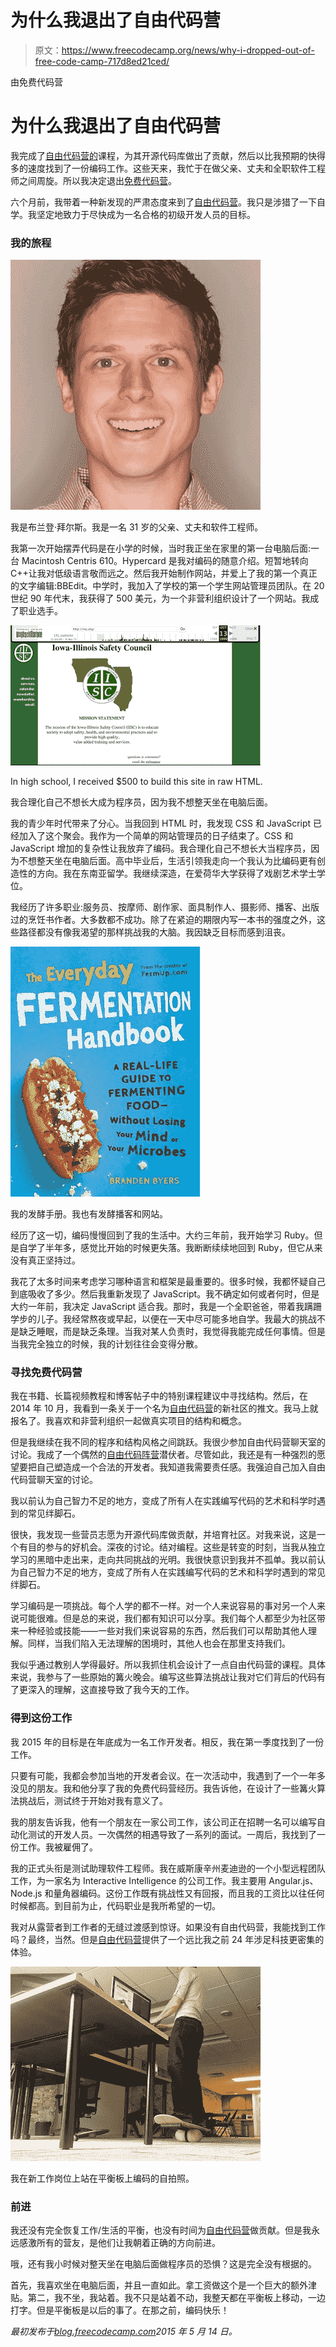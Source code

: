 # 为什么我退出了自由代码营

> 原文：<https://www.freecodecamp.org/news/why-i-dropped-out-of-free-code-camp-717d8ed21ced/>

由免费代码营

# 为什么我退出了自由代码营

我完成了[自由代码营的](http://www.freecodecamp.com)课程，为其开源代码库做出了贡献，然后以比我预期的快得多的速度找到了一份编码工作。这些天来，我忙于在做父亲、丈夫和全职软件工程师之间周旋。所以我决定退出[免费代码营](http://www.freecodecamp.com)。

六个月前，我带着一种新发现的严肃态度来到了[自由代码营](http://www.freecodecamp.com)。我只是涉猎了一下自学。我坚定地致力于尽快成为一名合格的初级开发人员的目标。

### 我的旅程

![0*FFSV760dKVsebWy3](img/e82764e5e554ec93161d96ede8fbaf3e.png)

我是布兰登·拜尔斯。我是一名 31 岁的父亲、丈夫和软件工程师。

我第一次开始摆弄代码是在小学的时候，当时我正坐在家里的第一台电脑后面:一台 Macintosh Centris 610。Hypercard 是我对编码的随意介绍。短暂地转向 C++让我对低级语言敬而远之。然后我开始制作网站，并爱上了我的第一个真正的文字编辑:BBEdit。中学时，我加入了学校的第一个学生网站管理员团队。在 20 世纪 90 年代末，我获得了 500 美元，为一个非营利组织设计了一个网站。我成了职业选手。

![0*FzfVxyA-EiN1JMaR](img/d5dec6bb39aca5a3cb33a16130639cb6.png)

In high school, I received $500 to build this site in raw HTML.

我合理化自己不想长大成为程序员，因为我不想整天坐在电脑后面。

我的青少年时代带来了分心。当我回到 HTML 时，我发现 CSS 和 JavaScript 已经加入了这个聚会。我作为一个简单的网站管理员的日子结束了。CSS 和 JavaScript 增加的复杂性让我放弃了编码。我合理化自己不想长大当程序员，因为不想整天坐在电脑后面。高中毕业后，生活引领我走向一个我认为比编码更有创造性的方向。我在东南亚留学。我继续深造，在爱荷华大学获得了戏剧艺术学士学位。

我经历了许多职业:服务员、按摩师、剧作家、面具制作人、摄影师、播客、出版过的烹饪书作者。大多数都不成功。除了在紧迫的期限内写一本书的强度之外，这些路径都没有像我渴望的那样挑战我的大脑。我因缺乏目标而感到沮丧。

![0*9ydBLyfhCGt9lVnN](img/f160e8e21ad9fd7aad74ae5cc5a3dcf9.png)

我的发酵手册。我也有发酵播客和网站。

经历了这一切，编码慢慢回到了我的生活中。大约三年前，我开始学习 Ruby。但是自学了半年多，感觉比开始的时候更失落。我断断续续地回到 Ruby，但它从来没有真正坚持过。

我花了太多时间来考虑学习哪种语言和框架是最重要的。很多时候，我都怀疑自己到底吸收了多少。然后我重新发现了 JavaScript。我不确定如何或者何时，但是大约一年前，我决定 JavaScript 适合我。那时，我是一个全职爸爸，带着我蹒跚学步的儿子。我经常熬夜或早起，以便在一天中尽可能多地自学。我最大的挑战不是缺乏睡眠，而是缺乏条理。当我对某人负责时，我觉得我能完成任何事情。但是当我完全独立的时候，我的计划往往会变得分散。

### 寻找免费代码营

我在书籍、长篇视频教程和博客帖子中的特别课程建议中寻找结构。然后，在 2014 年 10 月，我看到一条关于一个名为[自由代码营](http://www.freecodecamp.com)的新社区的推文。我马上就报名了。我喜欢和非营利组织一起做真实项目的结构和概念。

但是我继续在我不同的程序和结构风格之间跳跃。我很少参加自由代码营聊天室的讨论。我成了一个偶然的[自由代码阵营](http://www.freecodecamp.com)潜伏者。尽管如此，我还是有一种强烈的愿望要把自己塑造成一个合法的开发者。我知道我需要责任感。我强迫自己加入自由代码营聊天室的讨论。

我以前认为自己智力不足的地方，变成了所有人在实践编写代码的艺术和科学时遇到的常见绊脚石。

很快，我发现一些营员志愿为开源代码库做贡献，并培育社区。对我来说，这是一个有目的参与的好机会。深夜的讨论。结对编程。这些是转变的时刻，当我从独立学习的黑暗中走出来，走向共同挑战的光明。我很快意识到我并不孤单。我以前认为自己智力不足的地方，变成了所有人在实践编写代码的艺术和科学时遇到的常见绊脚石。

学习编码是一项挑战。每个人学的都不一样。对一个人来说容易的事对另一个人来说可能很难。但是总的来说，我们都有知识可以分享。我们每个人都至少为社区带来一种经验或技能——一些对我们来说容易的东西，然后我们可以帮助其他人理解。同样，当我们陷入无法理解的困境时，其他人也会在那里支持我们。

我似乎通过教别人学得最好。所以我抓住机会设计了一点自由代码营的课程。具体来说，我参与了一些原始的篝火晚会。编写这些算法挑战让我对它们背后的代码有了更深入的理解，这直接导致了我今天的工作。

### 得到这份工作

我 2015 年的目标是在年底成为一名工作开发者。相反，我在第一季度找到了一份工作。

只要有可能，我都会参加当地的开发者会议。在一次活动中，我遇到了一个一年多没见的朋友。我和他分享了我的免费代码营经历。我告诉他，在设计了一些篝火算法挑战后，测试终于开始对我有意义了。

我的朋友告诉我，他有一个朋友在一家公司工作，该公司正在招聘一名可以编写自动化测试的开发人员。一次偶然的相遇导致了一系列的面试。一周后，我找到了一份工作。我被雇佣了。

我的正式头衔是测试助理软件工程师。我在威斯康辛州麦迪逊的一个小型远程团队工作，为一家名为 Interactive Intelligence 的公司工作。我主要用 Angular.js、Node.js 和量角器编码。这份工作既有挑战性又有回报，而且我的工资比以往任何时候都高。到目前为止，代码职业是我所希望的一切。

我对从露营者到工作者的无缝过渡感到惊讶。如果没有自由代码营，我能找到工作吗？最终，当然。但是[自由代码营](http://www.freecodecamp.com)提供了一个远比我之前 24 年涉足科技更密集的体验。

![0*5czYmXPPXBQWNV6r](img/7e91845cd6341de396a18a3154943dcb.png)

我在新工作岗位上站在平衡板上编码的自拍照。

### 前进

我还没有完全恢复工作/生活的平衡，也没有时间为[自由代码营](http://www.freecodecamp.com)做贡献。但是我永远感激所有的营友，是他们让我朝着正确的方向前进。

哦，还有我小时候对整天坐在电脑后面做程序员的恐惧？这是完全没有根据的。

首先，我喜欢坐在电脑后面，并且一直如此。拿工资做这个是一个巨大的额外津贴。第二，我不坐，我站着。我不只是站着不动，我整天都在平衡板上移动，一边打字。但是平衡板是以后的事了。在那之前，编码快乐！

*最初发布于[blog.freecodecamp.com](http://blog.freecodecamp.com/2015/05/why-i-dropped-out-of-free-code-camp.html)2015 年 5 月 14 日。*